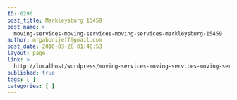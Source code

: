 ```yaml
---
ID: 6296
post_title: Markleysburg 15459
post_name: >
  moving-services-moving-services-moving-services-markleysburg-15459
author: mrgabonijeff@gmail.com
post_date: 2018-03-28 01:46:53
layout: page
link: >
  http://localhost/wordpress/moving-services-moving-services-moving-services-markleysburg-15459/
published: true
tags: [ ]
categories: [ ]
---
```

